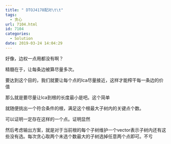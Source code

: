 ```yaml
---
title: " DTOJ4178配对\t\t"
tags:
  - 贪心
url: 7104.html
id: 7104
categories:
  - Solution
date: 2019-03-24 14:04:29
---
```


好像，边权一点用都没有啊？

精髓在于，让每条边被算尽量多次。

要达到这个目的，我们就要让每个点的lca尽量接近，这样才能榨干每一条边的价值

那么就是要尽量让lca到根的长度最小是吧。这个简单

就随便挑出一个符合条件的根，满足这个根最大子树内的关键点个数​。

可以证明一定存在这样的一个点。证明显然

然后考虑输出方案，就是对于当前根的每个子树维护一个vector表示子树内还有这些没有选。每次贪心取两个未选个数最大的子树选掉任意两个点即可。不亏